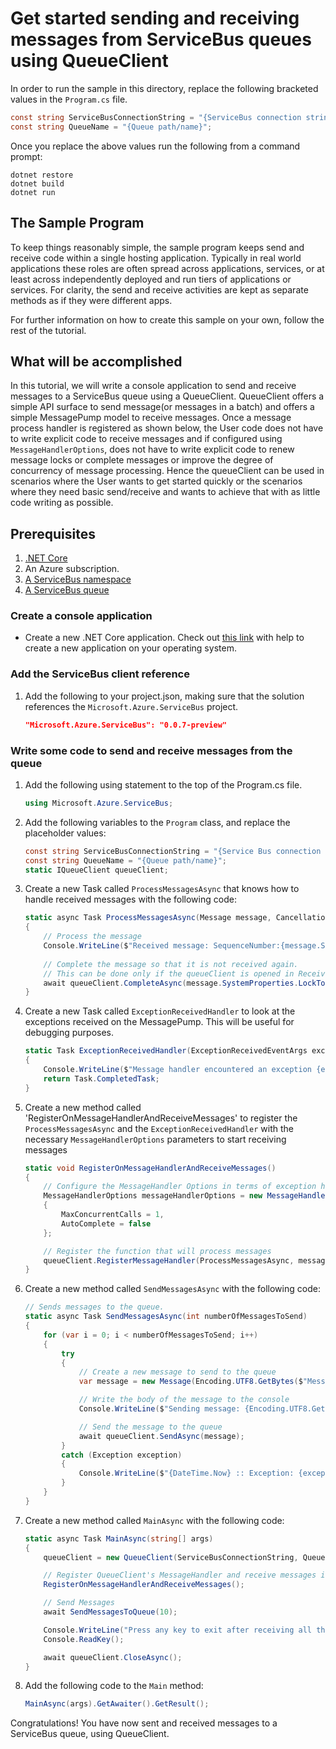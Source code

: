 # Get started sending and receiving messages from ServiceBus queues using QueueClient

In order to run the sample in this directory, replace the following bracketed values in the `Program.cs` file.

```csharp
const string ServiceBusConnectionString = "{ServiceBus connection string}";
const string QueueName = "{Queue path/name}";
```

Once you replace the above values run the following from a command prompt:
   
```
dotnet restore
dotnet build
dotnet run
```

## The Sample Program
To keep things reasonably simple, the sample program keeps send and receive code within a single hosting application.
Typically in real world applications these roles are often spread across applications, services, or at least across 
independently deployed and run tiers of applications or services. For clarity, the send and receive activities are kept as 
separate methods as if they were different apps.

For further information on how to create this sample on your own, follow the rest of the tutorial.

## What will be accomplished
In this tutorial, we will write a console application to send and receive messages to a ServiceBus queue using a QueueClient.
QueueClient offers a simple API surface to send message(or messages in a batch) and offers a simple MessagePump model to receive messages.
Once a message process handler is registered as shown below, the User code does not have to write explicit code to receive messages and 
if configured using `MessageHandlerOptions`, does not have to write explicit code to renew message locks or complete messages or improve 
the degree of concurrency of message processing. Hence the queueClient can be used in scenarios where the User wants to get started 
quickly or the scenarios where they need basic send/receive and wants to achieve that with as little code writing as possible.

## Prerequisites
1. [.NET Core](https://www.microsoft.com/net/core)
2. An Azure subscription.
3. [A ServiceBus namespace](https://docs.microsoft.com/en-us/azure/service-bus-messaging/service-bus-create-namespace-portal) 
4. [A ServiceBus queue](https://docs.microsoft.com/en-us/azure/service-bus-messaging/service-bus-dotnet-get-started-with-queues#2-create-a-queue-using-the-azure-portal)

### Create a console application

- Create a new .NET Core application. Check out [this link](https://docs.microsoft.com/en-us/dotnet/articles/core/getting-started) with help to create a new application on your operating system.

### Add the ServiceBus client reference

1. Add the following to your project.json, making sure that the solution references the `Microsoft.Azure.ServiceBus` project.

    ```json
    "Microsoft.Azure.ServiceBus": "0.0.7-preview"
    ```

### Write some code to send and receive messages from the queue
1. Add the following using statement to the top of the Program.cs file.
   
    ```csharp
    using Microsoft.Azure.ServiceBus;
    ```

1. Add the following variables to the `Program` class, and replace the placeholder values:
    
    ```csharp
    const string ServiceBusConnectionString = "{Service Bus connection string}";
    const string QueueName = "{Queue path/name}";
    static IQueueClient queueClient;
    ```

1. Create a new Task called `ProcessMessagesAsync` that knows how to handle received messages with the following code:

	```csharp
	static async Task ProcessMessagesAsync(Message message, CancellationToken token)
    {
		// Process the message
        Console.WriteLine($"Received message: SequenceNumber:{message.SystemProperties.SequenceNumber} Body:{Encoding.UTF8.GetString(message.Body)}");
		
		// Complete the message so that it is not received again.
        // This can be done only if the queueClient is opened in ReceiveMode.PeekLock mode.
        await queueClient.CompleteAsync(message.SystemProperties.LockToken);
    }
	```

1. Create a new Task called `ExceptionReceivedHandler` to look at the exceptions received on the MessagePump. This will be useful for debugging purposes.

	```csharp
	static Task ExceptionReceivedHandler(ExceptionReceivedEventArgs exceptionReceivedEventArgs)
    {
		Console.WriteLine($"Message handler encountered an exception {exceptionReceivedEventArgs.Exception}.");
        return Task.CompletedTask;
    }
	```

1. Create a new method called 'RegisterOnMessageHandlerAndReceiveMessages' to register the `ProcessMessagesAsync` and the 
`ExceptionReceivedHandler` with the necessary `MessageHandlerOptions` parameters to start receiving messages

	```csharp
	static void RegisterOnMessageHandlerAndReceiveMessages()
    {
		// Configure the MessageHandler Options in terms of exception handling, number of concurrent messages to deliver etc.
        MessageHandlerOptions messageHandlerOptions = new MessageHandlerOptions(ExceptionReceivedHandler)
        {
			MaxConcurrentCalls = 1,
            AutoComplete = false
        };

        // Register the function that will process messages
        queueClient.RegisterMessageHandler(ProcessMessagesAsync, messageHandlerOptions);
    }
	```

1. Create a new method called `SendMessagesAsync` with the following code:

    ```csharp
    // Sends messages to the queue.
    static async Task SendMessagesAsync(int numberOfMessagesToSend)
    {
		for (var i = 0; i < numberOfMessagesToSend; i++)
		{
			try
			{
				// Create a new message to send to the queue
				var message = new Message(Encoding.UTF8.GetBytes($"Message {i}"));

				// Write the body of the message to the console
				Console.WriteLine($"Sending message: {Encoding.UTF8.GetString(message.Body)}");

				// Send the message to the queue
				await queueClient.SendAsync(message);
			}
			catch (Exception exception)
			{
				Console.WriteLine($"{DateTime.Now} :: Exception: {exception.Message}");             
            }
        }
	}
    ```

1. Create a new method called `MainAsync` with the following code:
   
    ```csharp
    static async Task MainAsync(string[] args)
    {
        queueClient = new QueueClient(ServiceBusConnectionString, QueueName);

		// Register QueueClient's MessageHandler and receive messages in a loop
        RegisterOnMessageHandlerAndReceiveMessages();

		// Send Messages
        await SendMessagesToQueue(10);        

        Console.WriteLine("Press any key to exit after receiving all the messages.");
        Console.ReadKey();

        await queueClient.CloseAsync();
    }
    ```

1. Add the following code to the `Main` method:
    
    ```csharp
    MainAsync(args).GetAwaiter().GetResult();
    ```

Congratulations! You have now sent and received messages to a ServiceBus queue, using QueueClient.
